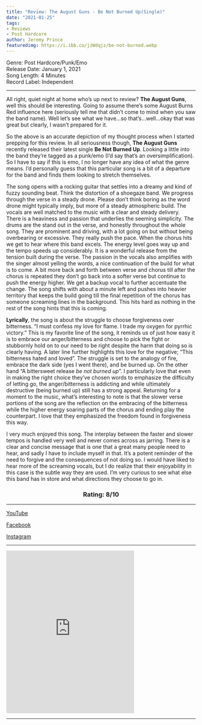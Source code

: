 ```yaml
---
title: "Review: The August Guns - Be Not Burned Up(Single)"
date: "2021-01-25"
tags:
- Reviews
- Post Hardcore
author: Jeremy Prince   
featuredimg: https://i.ibb.co/jzWdqjz/be-not-burned.webp
---
```


Genre: Post Hardcore/Punk/Emo<br>
Release Date: January 1, 2021<br>
Song Length: 4 Minutes<br>
Record Label: Independent<br>

<hr>

All right, quiet night at home who’s up next to review? **The August Guns**, well this should be interesting. Going to assume there’s some August Burns Red influence here (seriously tell me that didn’t come to mind when you saw the band name). Well let’s see what we have…so that’s…well…okay that was great but clearly, I wasn’t prepared for it. 

So the above is an accurate depiction of my thought process when I started prepping for this review. In all seriousness though, **The August Guns** recently released their latest single **Be Not Burned Up**. Looking a little into the band they’re tagged as a punk/emo (I’d say that’s an oversimplification). So I have to say if this is emo, I no longer have any idea of what the genre means. I’d personally guess that this particular song is a bit of a departure for the band and finds them looking to stretch themselves.

The song opens with a rocking guitar that settles into a dreamy and kind of fuzzy sounding beat. Think the distortion of a shoegaze band. We progress through the verse in a steady drone. Please don’t think boring as the word drone might typically imply, but more of a steady atmospheric build. The vocals are well matched to the music with a clear and steady delivery. There is a heaviness and passion that underlies the seeming simplicity. The drums are the stand out in the verse, and honestly throughout the whole song. They are prominent and driving, with a lot going on but without being overbearing or excessive. They really push the pace. When the chorus hits we get to hear where this band excels. The energy level goes way up and the tempo speeds up considerably. It is a wonderful release from the tension built during the verse. The passion in the vocals also amplifies with the singer almost yelling the words, a nice continuation of the build for what is to come. A bit more back and forth between verse and chorus till after the chorus is repeated they don’t go back into a softer verse but continue to push the energy higher. We get a backup vocal to further accentuate the change. The song shifts with about a minute left and pushes into heavier territory that keeps the build going till the final repetition of the chorus has someone screaming lines in the background. This hits hard as nothing in the rest of the song hints that this is coming.

**Lyrically**, the song is about the struggle to choose forgiveness over bitterness. “I must confess my love for flame. I trade my oxygen for pyrrhic victory.” This is my favorite line of the song, it reminds us of just how easy it is to embrace our anger/bitterness and choose to pick the fight or stubbornly hold on to our need to be right despite the harm that doing so is clearly having. A later line further highlights this love for the negative; “This bitterness hated and loved”. The struggle is set to the analogy of fire, embrace the dark side (yes I went there), and be burned up. On the other hand “A bittersweet release *be not burned up*”. I particularly love that even in making the right choice they’ve chosen words to emphasize the difficulty of letting go, the anger/bitterness is addicting and while ultimately destructive (being burned up) still has a strong appeal. Returning for a moment to the music, what’s interesting to note is that the slower verse portions of the song are the reflection on the embracing of the bitterness while the higher energy soaring parts of the chorus and ending play the counterpart. I love that they emphasized the freedom found in forgiveness this way.

I very much enjoyed this song. The interplay between the faster and slower tempos is handled very well and never comes across as jarring. There is a clear and concise message that is one that a great many people need to hear, and sadly I have to include myself in that. It’s a potent reminder of the need to forgive and the consequences of not doing so. I would have liked to hear more of the screaming vocals, but I do realize that their enjoyability in this case is the subtle way they are used. I’m very curious to see what else this band has in store and what directions they choose to go in.

<h3 style="text-align:center">Rating: 8/10</h3>

<hr>

[YouTube](https://www.youtube.com/watch?v=_RlKl-ASk4k)

[Facebook](http://www.facebook.com/theaugustguns)

[Instagram](http://www.instagram.com/theaugustguns)

<hr>

<iframe style="border: 0; width: 340px; height: 432px;" src="https://bandcamp.com/EmbeddedPlayer/track=557063526/size=large/bgcol=ffffff/linkcol=0687f5/tracklist=false/transparent=true/" seamless><a href="https://theaugustguns.bandcamp.com/track/be-not-burned-up">Be Not Burned Up by The August Guns</a></iframe>

<hr>



